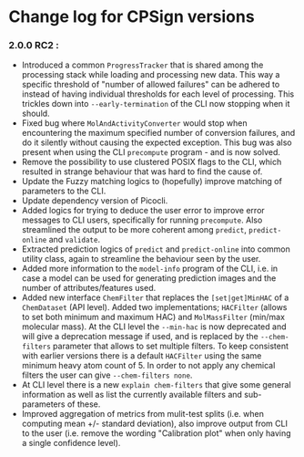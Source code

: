 # Change log for CPSign versions

### 2.0.0 RC2 :
- Introduced a common `ProgressTracker` that is shared among the processing stack while loading and processing new data. This way a specific threshold of "number of allowed failures" can be adhered to instead of having individual thresholds for each level of processing. This trickles down into `--early-termination` of the CLI now stopping when it should.
 - Fixed bug where `MolAndActivityConverter` would stop when encountering the maximum specified number of conversion failures, and do it silently without causing the expected exception. This bug was also present when using the CLI `precompute` program - and is now solved.
 - Remove the possibility to use clustered POSIX flags to the CLI, which resulted in strange behaviour that was hard to find the cause of.
 - Update the Fuzzy matching logics to (hopefully) improve matching of parameters to the CLI.
 - Update dependency version of Picocli.
 - Added logics for trying to deduce the user error to improve error messages to CLI users, specifically for running `precompute`. Also streamlined the output to be more coherent among `predict`, `predict-online` and `validate`. 
 - Extracted prediction logics of `predict` and `predict-online` into common utility class, again to streamline the behaviour seen by the user.
 - Added more information to the `model-info` program of the CLI, i.e. in case a model can be used for generating prediction images and the number of attributes/features used.
 - Added new interface `ChemFilter` that replaces the `[set|get]MinHAC` of a `ChemDataset` (API level). Added two implementations; `HACFilter` (allows to set both minimum and maximum HAC) and `MolMassFilter` (min/max molecular mass). At the CLI level the `--min-hac` is now deprecated and will give a deprecation message if used, and is replaced by the `--chem-filters` parameter that allows to set multiple filters. To keep consistent with earlier versions there is a default `HACFilter` using the same minimum heavy atom count of 5. In order to not apply any chemical filters the user can give `--chem-filters none`. 
 - At CLI level there is a new `explain chem-filters` that give some general information as well as list the currently available filters and sub-parameters of these.
 - Improved aggregation of metrics from mulit-test splits (i.e. when computing mean +/- standard deviation), also improve output from CLI to the user (i.e. remove the wording "Calibration plot" when only having a single confidence level).
